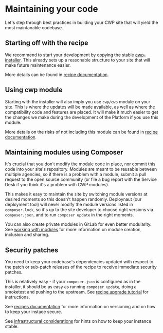 <!--
title: Maintaining your code
pagenumber: 5
-->

# Maintaining your code

Let's step through best practices in building your CWP site that will yield the most maintanable codebase.

## Starting off with the recipe

We recommend to start your development by copying the stable
[cwp-installer](https://gitlab.cwp.govt.nz/cwp/cwp-installer/). This already sets up a reasonable structure to your site
that will make future maintenance easier.

More details can be found in [recipe documentation](recipes).

## Using cwp module

Starting with the installer will also imply you use `cwp/cwp` module on your site. This is where the updates will be
made available, as well as where the compatibility code and features are placed. It will make it much easier to get
the changes we make during the development of the Platform if you use this module.

More details on the risks of not including this module can be found in [recipe documentation](recipes).

## Maintaining modules using Composer

It's crucial that you don't modify the module code in place, nor commit this code into your site's repository.
Modules are meant to be reusable between multiple agencies, so if there is a problem with a module, submit a pull
request to the open source community (or file a bug report with the Service Desk if you think it's a problem
with CWP modules).

This makes it easy to maintain the site by switching module versions at desired moments so this doesn't happen randomly.
Deploynaut (our deployment tool) will never modify the module versions listed in `composer.lock`, so it's up to the
site developer to choose right versions via `composer.json`, and to run `composer update` in the right moments.

You can also create private modules in GitLab for even better modularity. See [working with
modules](development-tutorials/working-with-modules) for more information on module creation, inclusion and sharing.

## Security patches

You need to keep your codebase's dependencies updated with respect to the patch or sub-patch releases of the recipe to
receive immediate security patches.

This is relatively easy - if your `composer.json` is configured as in the installer, it should be as easy as running
`composer update`, doing a smoketest and pushing to the upstream. See [recipe upgrade
tutorial](development-tutorials/upgrading) for instructions.

See [recipes documentation](recipes) for more information on versioning and on how to keep your instace secure.

See [infrastructural considerations](infrastructural-considerations) for hints on how to keep your instance stable.
